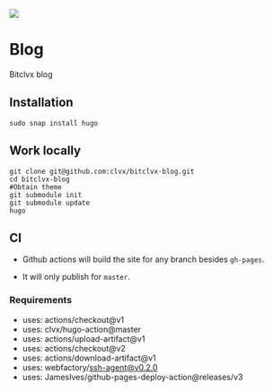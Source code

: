 ![](https://github.com/clvx/bitclvx-blog/workflows/CI/badge.svg)

# Blog

Bitclvx blog

## Installation

    sudo snap install hugo
    
## Work locally

    git clone git@github.com:clvx/bitclvx-blog.git
    cd bitclvx-blog
    #Obtain theme
    git submodule init
    git submodule update
    hugo

## CI

- Github actions will build the site for any branch besides `gh-pages`. 

- It will only publish for `master`.

### Requirements
- uses: actions/checkout@v1
- uses: clvx/hugo-action@master
- uses: actions/upload-artifact@v1
- uses: actions/checkout@v2
- uses: actions/download-artifact@v1
- uses: webfactory/ssh-agent@v0.2.0
- uses: JamesIves/github-pages-deploy-action@releases/v3
